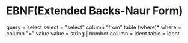 # EBNF(Extended Backs-Naur Form)

query = select
select = "select" column "from" table (where)*
where = column "=" value
value = string | number
column = ident
table = ident

